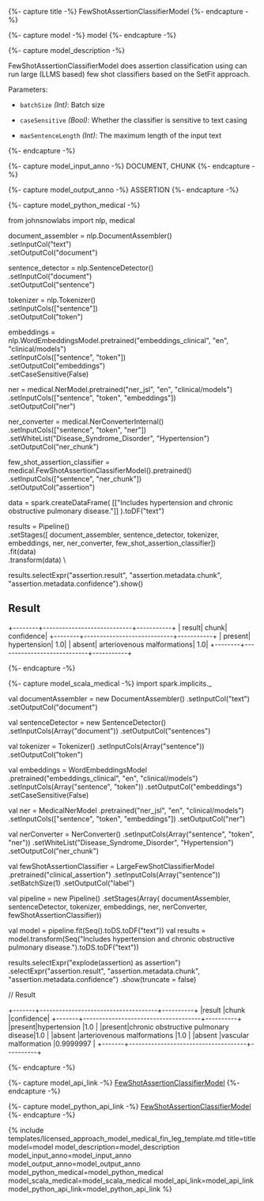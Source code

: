{%- capture title -%}
FewShotAssertionClassifierModel
{%- endcapture -%}

{%- capture model -%}
model
{%- endcapture -%}

{%- capture model_description -%}

FewShotAssertionClassifierModel does assertion classification using can run large (LLMS based)
few shot classifiers based on the SetFit approach.

Parameters:

- `batchSize` *(Int)*: Batch size

- `caseSensitive` *(Bool)*: Whether the classifier is sensitive to text casing

- `maxSentenceLength` *(Int)*: The maximum length of the input text


{%- endcapture -%}

{%- capture model_input_anno -%} 
DOCUMENT, CHUNK
{%- endcapture -%}

{%- capture model_output_anno -%}
ASSERTION
{%- endcapture -%}

{%- capture model_python_medical -%}

from johnsnowlabs import nlp, medical

document_assembler = nlp.DocumentAssembler()\
     .setInputCol("text")\
     .setOutputCol("document")

 sentence_detector = nlp.SentenceDetector()\
    .setInputCol("document")\
    .setOutputCol("sentence")

 tokenizer = nlp.Tokenizer()\
    .setInputCols(["sentence"])\
    .setOutputCol("token")

 embeddings = nlp.WordEmbeddingsModel.pretrained("embeddings_clinical", "en", "clinical/models")\
    .setInputCols(["sentence", "token"])\
    .setOutputCol("embeddings") \
    .setCaseSensitive(False)

 ner = medical.NerModel.pretrained("ner_jsl", "en", "clinical/models") \
    .setInputCols(["sentence", "token", "embeddings"]) \
    .setOutputCol("ner")

 ner_converter = medical.NerConverterInternal()\
    .setInputCols(["sentence", "token", "ner"])\
    .setWhiteList("Disease_Syndrome_Disorder", "Hypertension")\
    .setOutputCol("ner_chunk")

 few_shot_assertion_classifier = medical.FewShotAssertionClassifierModel().pretrained()\
     .setInputCols(["sentence", "ner_chunk"])\
     .setOutputCol("assertion")

data = spark.createDataFrame(
    [["Includes hypertension and chronic obstructive pulmonary disease."]]
     ).toDF("text")

results = Pipeline() \
    .setStages([
                document_assembler,
                sentence_detector,
                tokenizer, 
                embeddings,
                ner,
                ner_converter,
                few_shot_assertion_classifier]) \
    .fit(data) \
    .transform(data) \

results.selectExpr("assertion.result", "assertion.metadata.chunk", "assertion.metadata.confidence").show()

## Result

+--------+----------------------------+-----------+
|  result|                       chunk| confidence|
+--------+----------------------------+-----------+
| present|                hypertension|        1.0|
|  absent| arteriovenous malformations|        1.0|
+--------+----------------------------+-----------+

{%- endcapture -%}

{%- capture model_scala_medical -%}
import spark.implicits._

val documentAssembler = new DocumentAssembler()
    .setInputCol("text")
    .setOutputCol("document")

val sentenceDetector = new SentenceDetector()
    .setInputCols(Array("document"))
    .setOutputCol("sentences")

val tokenizer = Tokenizer()
    .setInputCols(Array("sentence"))
    .setOutputCol("token")

val embeddings = WordEmbeddingsModel
    .pretrained("embeddings_clinical", "en", "clinical/models")
    .setInputCols(Array("sentence", "token"))
    .setOutputCol("embeddings")
    .setCaseSensitive(False)

val ner = MedicalNerModel
    .pretrained("ner_jsl", "en", "clinical/models")
    .setInputCols(["sentence", "token", "embeddings"])
    .setOutputCol("ner")

val nerConverter = NerConverter()
    .setInputCols(Array("sentence", "token", "ner"))
    .setWhiteList("Disease_Syndrome_Disorder", "Hypertension")
    .setOutputCol("ner_chunk")

val fewShotAssertionClassifier = LargeFewShotClassifierModel
    .pretrained("clinical_assertion")
    .setInputCols(Array("sentence"))
    .setBatchSize(1)
    .setOutputCol("label")

val pipeline = new Pipeline()
    .setStages(Array(
        documentAssembler,
        sentenceDetector, 
        tokenizer,
        embeddings,
        ner, 
        nerConverter,
        fewShotAssertionClassifier))

val model = pipeline.fit(Seq().toDS.toDF("text"))
val results = model.transform(Seq("Includes hypertension and chronic obstructive pulmonary disease.").toDS.toDF("text"))

results.selectExpr("explode(assertion) as assertion")
       .selectExpr("assertion.result", "assertion.metadata.chunk", "assertion.metadata.confidence")
       .show(truncate = false)

// Result       

+-------+-------------------------------------+----------+
|result |chunk                                |confidence|
+-------+-------------------------------------+----------+
|present|hypertension                         |1.0       |
|present|chronic obstructive pulmonary disease|1.0       |
|absent |arteriovenous malformations          |1.0       |
|absent |vascular malformation                |0.9999997 |
+-------+-------------------------------------+----------+

{%- endcapture -%}

{%- capture model_api_link -%}
[FewShotAssertionClassifierModel](https://nlp.johnsnowlabs.com/licensed/api/com/johnsnowlabs/nlp/annotators/classification/FewShotAssertionClassifierModel.html)
{%- endcapture -%}

{%- capture model_python_api_link -%}
[FewShotAssertionClassifierModel](https://nlp.johnsnowlabs.com/licensed/api/python/reference/autosummary/sparknlp_jsl/annotator/classification/few_shot_assertion_classifier/index.html)
{%- endcapture -%}


{% include templates/licensed_approach_model_medical_fin_leg_template.md
title=title
model=model
model_description=model_description
model_input_anno=model_input_anno
model_output_anno=model_output_anno
model_python_medical=model_python_medical
model_scala_medical=model_scala_medical
model_api_link=model_api_link
model_python_api_link=model_python_api_link
%}
